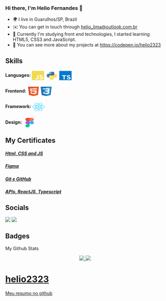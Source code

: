 ### Hi there, I'm Helio Fernandes 👋

<!--
**helio2323/helio2323** is a ✨ _special_ ✨ repository because its `README.md` (this file) appears on your GitHub profile.

Here are some ideas to get you started:

- 🔭 I’m currently working on ...

- 👯 I’m looking to collaborate on ...
- 🤔 I’m looking for help with ...
- 💬 Ask me about ...
- 📫 How to reach me: ...
- 😄 Pronouns: ...
- ⚡ Fun fact: ...
-->
- 🌍 I live in Guarulhos/SP, Brazil
- ✉️ You can get in touch through helio_lima@outlook.com.br
- 🌱 Currently I'm studying front end technologies, I started learning HTML5, CSS3 and JavaScript.
- 🔭 You can see more about my projects at https://codepen.io/helio2323


<h2>Skills</h2>

#### Languages: <a><img align="center" alt="Helio-Js" height="30" width="40" src="https://raw.githubusercontent.com/devicons/devicon/master/icons/javascript/javascript-plain.svg"></a><a>  <img align="center" alt="Rafa-Python" height="30" width="40" src="https://raw.githubusercontent.com/devicons/devicon/master/icons/python/python-original.svg"></a><a>  <img align="center" alt="Rafa-Python" height="30" width="40" src="https://raw.githubusercontent.com/devicons/devicon/master/icons/typescript/typescript-original.svg">

#### Frontend: <a><img align="center" alt="Helio-HTML" height="30" width="40" src="https://raw.githubusercontent.com/devicons/devicon/master/icons/html5/html5-original.svg"></a><a><img align="center" alt="Helio-CSS" height="30" width="40" src="https://raw.githubusercontent.com/devicons/devicon/master/icons/css3/css3-original.svg"></a>

#### Framework: <a><img align="center" alt="Helio-HTML" height="30" width="40" src="https://raw.githubusercontent.com/devicons/devicon/master/icons/react/react-original.svg"></a>

#### Design: <a><img align="center" alt="Helio-HTML" height="30" width="40" src="https://raw.githubusercontent.com/devicons/devicon/master/icons/figma/figma-original.svg"></a>



<h2>My Certificates</h2>

##### <a href  ="https://www.udemy.com/certificate/UC-561f70de-efc2-461c-92e2-1c6acbcc4cfb/" target="_blank">Html, CSS and JS</a>
##### <a href  ="https://udemy-certificate.s3.amazonaws.com/pdf/UC-494542f6-5a8d-4063-9fcc-9cf21045377b.pdf" target="_blank">Figma</a>
##### <a href  ="https://www.cursoemvideo.com/certificates/certificado/?course_id=41356&cert-nonce=3e8a048415" target="_blank">Git e GitHub</a>
##### <a href  ="https://app.rocketseat.com.br/certificates/57017212-b686-4df7-afc3-bd82e41c19cb" target="_blank">APIs, ReactJS, Typescript</a>

<h2>Socials</h2>

  <div>  
  <a href = "mailto:helio_lima@outlook.com.br"><img src="https://img.shields.io/badge/Microsoft_Outlook-0078D4?style=for-the-badge&logo=microsoft-outlook&logoColor=white" target="_blank"></a>
  <a href="https://www.linkedin.com/in/helioreislima/" target="_blank"><img src="https://img.shields.io/badge/-LinkedIn-%230077B5?style=for-the-badge&logo=linkedin&logoColor=white" target="_blank"></a> 
</div>

<h2>Badges</h2>

<p>My Github Stats</p>

<div align="center">
  <a href="https://github.com/helio2323">
  <img height="180em" src="https://github-readme-stats.vercel.app/api?username=helio2323&show_icons=true&theme=dark&include_all_commits=true&count_private=true"/>
  <img height="180em" src="https://github-readme-stats.vercel.app/api/top-langs/?username=helio2323&layout=compact&langs_count=20&theme=dark&include_all_commits=true&count_private=true"/>
</div>
  
# helio2323
  Meu resumo no github
  
